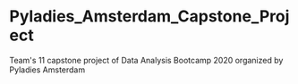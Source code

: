 # Pyladies_Amsterdam_Capstone_Project
Team's 11 capstone project of Data Analysis Bootcamp 2020 organized by Pyladies Amsterdam

